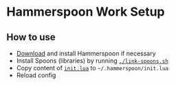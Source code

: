 # Hammerspoon Work Setup

## How to use

- [Download](https://github.com/Hammerspoon/hammerspoon/releases/) and install Hammerspoon if necessary
- Install Spoons (libraries) by running [`./link-spoons.sh`](./link-spoons.sh)
- Copy content of [`init.lua`](./init.lua) to `~/.hammerspoon/init.lua`
- Reload config

